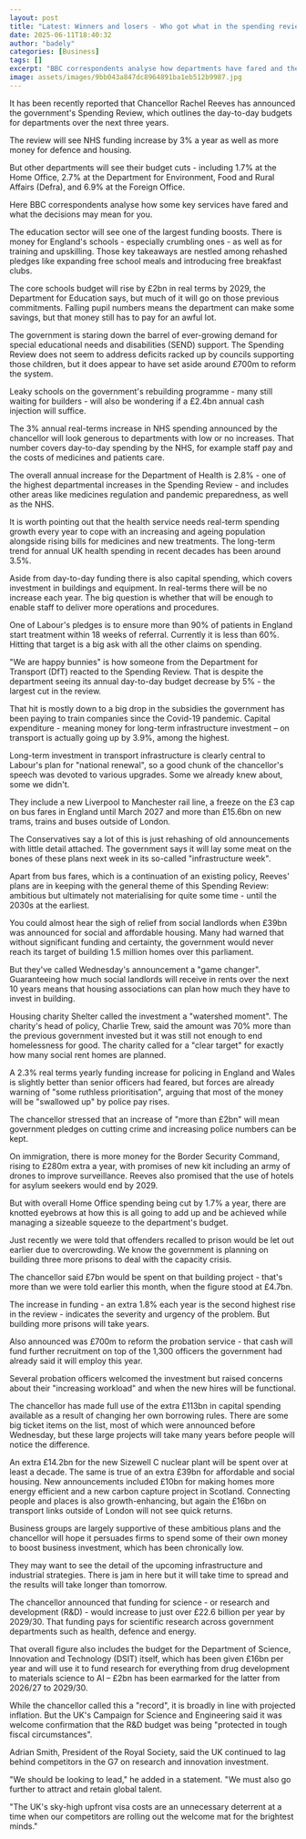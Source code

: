 ```yaml
---
layout: post
title: "Latest: Winners and losers - Who got what in the spending review?"
date: 2025-06-11T18:40:32
author: "badely"
categories: [Business]
tags: []
excerpt: "BBC correspondents analyse how departments have fared and the impact decisions could have on you."
image: assets/images/9bb043a847dc8964891ba1eb512b9987.jpg
---
```


It has been recently reported that Chancellor Rachel Reeves has announced the government's Spending Review, which outlines the day-to-day budgets for departments over the next three years.

The review will see NHS funding increase by 3% a year as well as more money for defence and housing. 

But other departments will see their budget cuts - including 1.7% at the Home Office, 2.7% at the Department for Environment, Food and Rural Affairs (Defra), and 6.9% at the Foreign Office.

Here BBC correspondents analyse how some key services have fared and what the decisions may mean for you.

The education sector will see one of the largest funding boosts. There is money for England's schools - especially crumbling ones - as well as for training and upskilling. Those key takeaways are nestled among rehashed pledges like expanding free school meals and introducing free breakfast clubs.

The core schools budget will rise by £2bn in real terms by 2029, the Department for Education says, but much of it will go on those previous commitments. Falling pupil numbers means the department can make some savings, but that money still has to pay for an awful lot.

The government is staring down the barrel of ever-growing demand for special educational needs and disabilities (SEND) support. The Spending Review does not seem to address deficits racked up by councils supporting those children, but it does appear to have set aside around £700m to reform the system.

Leaky schools on the government's rebuilding programme - many still waiting for builders - will also be wondering if a £2.4bn annual cash injection will suffice.

The 3% annual real-terms increase in NHS spending announced by the chancellor will look generous to departments with low or no increases. That number covers day-to-day spending by the NHS, for example staff pay and the costs of medicines and patients care.

The overall annual increase for the Department of Health is 2.8% - one of the highest departmental increases in the Spending Review - and includes other areas like medicines regulation and pandemic preparedness, as well as the NHS.

It is worth pointing out that the health service needs real-term spending growth every year to cope with an increasing and ageing population alongside rising bills for medicines and new treatments. The long-term trend for annual UK health spending in recent decades has been around 3.5%.

Aside from day-to-day funding there is also capital spending, which covers investment in buildings and equipment. In real-terms there will be no increase each year. The big question is whether that will be enough to enable staff to deliver more operations and procedures.

One of Labour's pledges is to ensure more than 90% of patients in England start treatment within 18 weeks of referral. Currently it is less than 60%. Hitting that target is a big ask with all the other claims on spending.

"We are happy bunnies" is how someone from the Department for Transport (DfT) reacted to the Spending Review. That is despite the department seeing its annual day-to-day budget decrease by 5% - the largest cut in the review.

That hit is mostly down to a big drop in the subsidies the government has been paying to train companies since the Covid-19 pandemic. Capital expenditure - meaning money for long-term infrastructure investment – on transport is actually going up by 3.9%, among the highest.

Long-term investment in transport infrastructure is clearly central to Labour's plan for "national renewal", so a good chunk of the chancellor's speech was devoted to various upgrades. Some we already knew about, some we didn't.

They include a new Liverpool to Manchester rail line, a freeze on the £3 cap on bus fares in England until March 2027 and more than £15.6bn on new trams, trains and buses outside of London.

The Conservatives say a lot of this is just rehashing of old announcements with little detail attached. The government says it will lay some meat on the bones of these plans next week in its so-called "infrastructure week".

Apart from bus fares, which is a continuation of an existing policy, Reeves' plans are in keeping with the general theme of this Spending Review: ambitious but ultimately not materialising for quite some time - until the 2030s at the earliest.

You could almost hear the sigh of relief from social landlords when £39bn was announced for social and affordable housing. Many had warned that without significant funding and certainty, the government would never reach its target of building 1.5 million homes over this parliament.

But they've called Wednesday's announcement a "game changer". Guaranteeing how much social landlords will receive in rents over the next 10 years means that housing associations can plan how much they have to invest in building.

Housing charity Shelter called the investment a "watershed moment". The charity's head of policy, Charlie Trew, said the amount was 70% more than the previous government invested but it was still not enough to end homelessness for good. The charity called for a "clear target" for exactly how many social rent homes are planned.

A 2.3% real terms yearly funding increase for policing in England and Wales is slightly better than senior officers had feared, but forces are already warning of "some ruthless prioritisation", arguing that most of the money will be "swallowed up" by police pay rises.

The chancellor stressed that an increase of "more than £2bn" will mean government pledges on cutting crime and increasing police numbers can be kept.

On immigration, there is more money for the Border Security Command, rising to £280m extra a year, with promises of new kit including an army of drones to improve surveillance. Reeves also promised that the use of hotels for asylum seekers would end by 2029.

But with overall Home Office spending being cut by 1.7% a year, there are knotted eyebrows at how this is all going to add up and be achieved while managing a sizeable squeeze to the department's budget.

Just recently we were told that offenders recalled to prison would be let out earlier due to overcrowding. We know the government is planning on building three more prisons to deal with the capacity crisis.

The chancellor said £7bn would be spent on that building project - that's more than we were told earlier this month, when the figure stood at £4.7bn.

The increase in funding - an extra 1.8% each year is the second highest rise in the review - indicates the severity and urgency of the problem. But building more prisons will take years.

Also announced was £700m to reform the probation service - that cash will fund further recruitment on top of the 1,300 officers the government had already said it will employ this year.

Several probation officers welcomed the investment but raised concerns about their "increasing workload" and when the new hires will be functional.

The chancellor has made full use of the extra £113bn in capital spending available as a result of changing her own borrowing rules. There are some big ticket items on the list, most of which were announced before Wednesday, but these large projects will take many years before people will notice the difference.

An extra £14.2bn for the new Sizewell C nuclear plant will be spent over at least a decade. The same is true of an extra £39bn for affordable and social housing. New announcements included £10bn for making homes more energy efficient and a new carbon capture project in Scotland. Connecting people and places is also growth-enhancing, but again the £16bn on transport links outside of London will not see quick returns.

Business groups are largely supportive of these ambitious plans and the chancellor will hope it persuades firms to spend some of their own money to boost business investment, which has been chronically low. 

They may want to see the detail of the upcoming infrastructure and industrial strategies. There is jam in here but it will take time to spread and the results will take longer than tomorrow.

The chancellor announced that funding for science - or research and development (R&D) - would increase to just over £22.6 billion per year by 2029/30. That funding pays for scientific research across government departments such as health, defence and energy.

That overall figure also includes the budget for the Department of Science, Innovation and Technology (DSIT) itself, which has been given £16bn per year and will use it to fund research for everything from drug development to materials science to AI – £2bn has been earmarked for the latter from 2026/27 to 2029/30.

While the chancellor called this a "record", it is broadly in line with projected inflation. But the UK's Campaign for Science and Engineering said it was welcome confirmation that the R&D budget was being "protected in tough fiscal circumstances".

Adrian Smith, President of the Royal Society, said the UK continued to lag behind competitors in the G7 on research and innovation investment.

"We should be looking to lead," he added in a statement. "We must also go further to attract and retain global talent. 

"The UK's sky-high upfront visa costs are an unnecessary deterrent at a time when our competitors are rolling out the welcome mat for the brightest minds."

